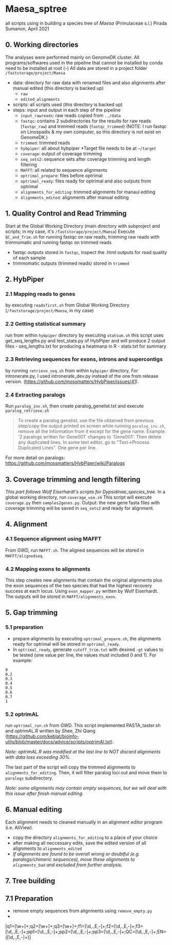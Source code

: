 # Maesa_sptree
all scripts using in building a species tree of *Maesa* (Primulaceae s.l.)
Pirada Sumanon, April 2021

## 0. Working directories
The analyses were performed mainly on GenomeDK cluster.
All programs/softwares used in the pipeline that cannot be installed by conda need to be installed at root (`~`)
All data are stored in a project folder `/faststorage/project/Maesa`
- data: directory for raw data with renamed files and also alignments after manual edited (this directory is backed up)
    - `raw`
    - `edited_alignments`
- scripts: all scripts used (this directory is backed up)
- steps: input and output in each step of the pipeline
    - `input_rawreads`: raw reads copied from `../data`
    - `fastqc`: contains 2 subdirectories for the results for raw reads (`fastqc_raw`) and trimmed reads (`fastqc_trimmed`) (NOTE: I run fastqc on Linospadix & my own computer, so this directory is not exist on GenomeDK.)
    - `trimmed`: trimmed reads
    - `hybpiper`: all about hybpiper 
        *Target file needs to be at `~/target`
    - `coverage`: output of coverage trimming 
    - `seq_sets2`: sequence sets after coverage trimming and length filtering
    - `MAFFT`: all related to sequence alignments
    - `optrimal_prepare`: files before optrimal
    - `optrimal_ready`: files ready for optrimal and also outputs from optrimal
    - `alignments_for_editing`: trimmed alignments for manaul editing
    - `àlignments_edited`: alignments after manual editing


## 1. Quality Control and Read Trimming
Start at the Global Working Directory (main directory with subproject and scripts; in my case, it's `/faststorage/project/Maesa`)
Execute `QC_and_Trim.sh` for running fastqc on raw reads, trimming raw reads with trimmomatic and running fastqc on trimmed reads
- fastqc outputs stored in `fastqc`, inspect the .html outputs for read quality of each sample
- trimmomatic outputs (trimmed reads) stored in `trimmed`

## 2. HybPiper

### 2.1 Mapping reads to genes
by executing `readsfirst.sh` from Global Working Directory (`/faststorage/project/Maesa`, in my case)
### 2.2 Getting statistical summary 
run from within `hybpiper` directory by executing `statsum.sh` 
        this script uses get_seq_lengths.py and test_stats.py of HybPiper and will produce 2 output files
        - seq_lengths.txt for producing a heatmanp in R 
        - stats.txt for summary
### 2.3 Retrieving sequences for exons, introns and supercontigs 
by running `retrieve_seq.sh` from within `hybpiper` directory,
        For intronerate.py, I used intronerate_dev.py instead of the one from release version. (https://github.com/mossmatters/HybPiper/issues/41).
### 2.4 Extracting paralogs
Run `paralog_inv.sh`, then create paralog_genelist.txt and execute `paralog_retrieve.sh`

>To create a paralog genelist, use the file obtained from previous step/copy the output printed on screen while running `paralog_inv.sh`, remove all the information from it except for the gene name. 
>Example: '2 paralogs written for Gene001' changes to 'Gene001'. Then delete any duplicated lines. In some text editor, go to "Text->Process Duplicated Lines". One gene per line.

For more detail on paralogs: https://github.com/mossmatters/HybPiper/wiki/Paralogs


## 3. Coverage trimming and length filtering
*This part follows Wolf Eiserhardt's scripts for Dypsidinae_species_tree.*
In a global working directory, run `coverage_use.sh`
This script will execute `coverage.py` then `samples2genes.py`.
Output: the new gene fasta files with coverage trimming will be saved in `seq_sets2` and ready for alignment.

## 4. Alignment
### 4.1 Sequence alignment using MAFFT
From GWD, run `MAFFT.sh`.
The aligned sequences will be stored in `MAFFT/alignedseq`.

### 4.2 Mapping exons to alignments
This step creates new alignments that contain the original alignments plus the exon sequences of the two species that had the highest recovery success at each locus. Using `exon_mapper.py` written by Wolf Eiserhardt.
The outputs will be stored in `MAFFT/alignments_exon`.

## 5. Gap trimming
### 5.1 preparation
- prepare alignments by executing `optrimal_prepare.sh`, the alignments ready for optrimal will be stored in `optrimal_ready`.
- In `optrimal_ready`, generate `cutoff_trim.txt` with desired `-gt` values to be tested (one value per line, the values must included 0 and 1). For example:
```
0
0.2
0.3
0.4
0.5
0.6
0.7
1
```
### 5.2 optrimAL
run `optrimal_run.sh` from GWD.
This script implemented PASTA_taster.sh and optrimAL.R written by Shee, Zhi Qiang (https://github.com/keblat/bioinfo-utils/blob/master/docs/advice/scripts/optrimAl.txt).

*Note: optrimAL.R was modified at the last line to NOT discard alignments with data loss exceeding 30%.*

The last part of the script will copy the trimmed alignments to `alignments_for_editing`. Then, it will filter paralog loci out and move them to `paralogs` subdirectory.

*Note: some alignments may contain empty sequences, but we will deal with this issue after finish manual editing.*

## 6. Manual editing
Each alignment needs to cleaned manually in an alignment editor program (i.e. AliView).
- copy the directory `alignments_for_editing` to a place of your choice
- after making all neccessary edits, save the edited version of all alignments to `alignments_edited`
- *If alignments are found to be overall wrong or doubtful (e.g. paralogs/chimeric sequences), move these alignments to `alignments_bad` and excluded from further analysis.*
    
## 7. Tree building

## 7.1 Preparation
- remove empty sequences from alignments using `remove_empty.py`
- 






[q1=[\w+]+;q2=[\w+]+;q3=[\w+]+;f1=[\d,.,E,-]+;f2=[\d,.,E,-]+;f3=[\d,.,E,-]+;pp1=[\d,.,E,-]+;pp2=[\d,.,E,-]+;pp3=[\d,.,E,-]+;QC=[\d,.,E,-]+;EN=([\d,.,E,-]+)]

